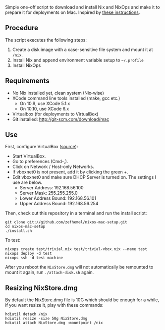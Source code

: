 Simple one-off script to download and install Nix and NixOps and make it to prepare it for deployments on Mac.
Inspired by [these instructions](http://functional-orbitz.blogspot.se/2013/05/setting-up-nixops-on-mac-os-x-with.html).

Procedure
---------
The script executes the following steps:

1. Create a disk image with a case-sensitive file system and mount it at `/nix`.
2. Install Nix and append environment variable setup to `~/.profile`
5. Install NixOps

Requirements
------------
* No Nix installed yet, clean system (Nix-wise)
* XCode command line tools installed (make, gcc etc.)
  * On 10.9, use XCode 5.1.x
  * On 10.10, use XCode 6.x
* Virtualbox (for deployments to VirtualBox)
* Git installed: http://git-scm.com/download/mac

Use
----

First, configure VirtualBox ([source](http://functional-orbitz.blogspot.se/2013/05/setting-up-nixops-on-mac-os-x-with.html)):

* Start VirtualBox.
* Go to preferences (Cmd-,).
* Click on Network / Host-only Networks.
* If vboxnet0 is not present, add it by clicking the green +.
* Edit vboxnet0 and make sure DHCP Server is turned on. The settings I use are below.
  * Server Address: 192.168.56.100
  * Server Mask: 255.255.255.0
  * Lower Address Bound: 192.168.56.101
  * Upper Address Bound: 192.168.56.254

Then, check out this repository in a terminal and run the install script:

    git clone git://github.com/zefhemel/nixos-mac-setup.git
    cd nixos-mac-setup
    ./install.sh

To test:

    nixops create test/trivial.nix test/trivial-vbox.nix --name test
    nixops deploy -d test
	nixops ssh -d test machine

After you reboot the `NixStore.dmg` will not automatically be remounted to mount it again, run `./attach-disk.sh` again.

Resizing NixStore.dmg
---------------------

By default the NixStore.dmg file is 10G which should be enough for a while, if you want resize it, play with these commands:

    hdiutil detach /nix
    hdiutil resize -size 50g NixStore.dmg
    hdiutil attach NixStore.dmg -mountpoint /nix

